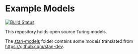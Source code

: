 # Example Models

[![Build Status](https://travis-ci.org/TuringLang/TuringExamples.svg?branch=master)](https://travis-ci.org/TuringLang/TuringExamples)

This repository holds open source Turing models.

The [stan-models](stan-models/) folder contains some models translated from https://github.com/stan-dev.

